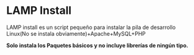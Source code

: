 # LAMP Install
LAMP install es un script pequeño para instalar la pila de desarrollo Linux(No se instala obviamente)+Apache+MySQL+PHP

**Solo instala los Paquetes básicos y no incluye librerías de ningún tipo.**